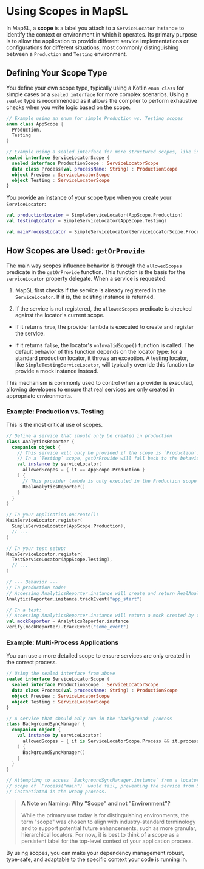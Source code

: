 # Using Scopes in MapSL

In MapSL, a **scope** is a label you attach to a `ServiceLocator` instance to identify the context
or environment in which it operates. Its primary purpose is to allow the application to provide
different service implementations or configurations for different situations, most commonly
distinguishing between a `Production` and `Testing` environment.

## Defining Your Scope Type

You define your own scope type, typically using a Kotlin `enum class` for simple cases or a
`sealed interface` for more complex scenarios. Using a `sealed` type is recommended as it allows the
compiler to perform exhaustive checks when you write logic based on the scope.

```kotlin
// Example using an enum for simple Production vs. Testing scopes
enum class AppScope {
  Production,
  Testing
}

// Example using a sealed interface for more structured scopes, like in a multi-process app
sealed interface ServiceLocatorScope {
  sealed interface ProductionScope : ServiceLocatorScope
  data class Process(val processName: String) : ProductionScope
  object Preview : ServiceLocatorScope
  object Testing : ServiceLocatorScope
}

```

You provide an instance of your scope type when you create your `ServiceLocator`:

```kotlin
val productionLocator = SimpleServiceLocator(AppScope.Production)
val testingLocator = SimpleServiceLocator(AppScope.Testing)

val mainProcessLocator = SimpleServiceLocator(ServiceLocatorScope.Process("main"))
```

## How Scopes are Used: `getOrProvide`

The main way scopes influence behavior is through the `allowedScopes` predicate in the
`getOrProvide` function. This function is the basis for the `serviceLocator` property delegate. When
a service is requested:

1. MapSL first checks if the service is already registered in the `ServiceLocator`. If it is, the
   existing instance is returned.

2. If the service is not registered, the `allowedScopes` predicate is checked against the locator's
   current scope.

- If it returns `true`, the provider lambda is executed to create and register the service.

- If it returns `false`, the locator's `onInvalidScope()` function is called. The default behavior
  of this function depends on the locator type: for a standard production locator, it throws an
  exception. A testing locator, like `SimpleTestingServiceLocator`, will typically override this
  function to provide a mock instance instead.

This mechanism is commonly used to control when a provider is executed, allowing developers to
ensure that real services are only created in appropriate environments.

### Example: Production vs. Testing

This is the most critical use of scopes.

```kotlin
// Define a service that should only be created in production
class AnalyticsReporter {
  companion object {
    // This service will only be provided if the scope is `Production`.
    // In a `Testing` scope, getOrProvide will fall back to the behavior defined by onInvalidScope.
    val instance by serviceLocator(
      allowedScopes = { it == AppScope.Production }
    ) {
      // This provider lambda is only executed in the Production scope
      RealAnalyticsReporter()
    }
  }
}

// In your Application.onCreate():
MainServiceLocator.register(
  SimpleServiceLocator(AppScope.Production),
  // ...
)

// In your test setup:
MainServiceLocator.register(
  TestServiceLocator(AppScope.Testing),
  // ...
)

// --- Behavior ---
// In production code:
// Accessing AnalyticsReporter.instance will create and return RealAnalyticsReporter.
AnalyticsReporter.instance.trackEvent("app_start")

// In a test:
// Accessing AnalyticsReporter.instance will return a mock created by the TestServiceLocator.
val mockReporter = AnalyticsReporter.instance
verify(mockReporter).trackEvent("some_event")
```

### Example: Multi-Process Applications

You can use a more detailed scope to ensure services are only created in the correct process.

```kotlin
// Using the sealed interface from above
sealed interface ServiceLocatorScope {
  sealed interface ProductionScope : ServiceLocatorScope
  data class Process(val processName: String) : ProductionScope
  object Preview : ServiceLocatorScope
  object Testing : ServiceLocatorScope
}

// A service that should only run in the 'background' process
class BackgroundSyncManager {
  companion object {
    val instance by serviceLocator(
      allowedScopes = { it is ServiceLocatorScope.Process && it.processName == "background" }
    ) {
      BackgroundSyncManager()
    }
  }
}

// Attempting to access `BackgroundSyncManager.instance` from a locator with a
// scope of `Process("main")` would fail, preventing the service from being
// instantiated in the wrong process.
```

> **A Note on Naming: Why "Scope" and not "Environment"?**
>
> While the primary use today is for distinguishing environments, the term "scope" was chosen to
> align with industry-standard terminology and to support potential future enhancements, such as
> more granular, hierarchical locators. For now, it is best to think of a scope as a persistent
> label for the top-level context of your application process.

By using scopes, you can make your dependency management robust, type-safe, and adaptable to the
specific context your code is running in.